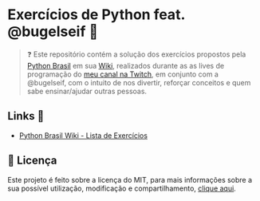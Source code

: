 # Exercícios de Python feat. @bugelseif 🐍

> ❓ Este repositório contém a solução dos exercícios propostos pela [Python Brasil](https://python.org.br/) em sua [Wiki](https://wiki.python.org.br/), realizados durante as as lives de programação do [meu canal na Twitch](https://twitch.tv/amandamartinsdev), em conjunto com a @bugelseif, com o intuito de nos divertir, reforçar conceitos e quem sabe ensinar/ajudar outras pessoas.

## Links 📎

- [Python Brasil Wiki - Lista de Exercícios](https://wiki.python.org.br/ListaDeExercicios)

## 📜 Licença

Este projeto é feito sobre a licença do MIT, para mais informações sobre a sua possível utilização, modificação e compartilhamento, [clique aqui](LICENSE).
